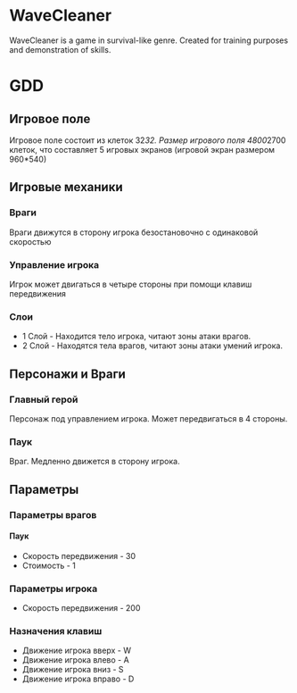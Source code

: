 # WaveCleaner
WaveCleaner is a game in survival-like genre. Created for training purposes and demonstration of skills.
# GDD
## Игровое поле
Игровое поле состоит из клеток 32*32. Размер игрового поля 4800*2700 клеток, что составляет 5 игровых экранов (игровой экран размером 960*540)
## Игровые механики
### Враги
Враги движутся в сторону игрока безостановочно с одинаковой скоростью
### Управление игрока
Игрок может двигаться в четыре стороны при помощи клавиш передвижения
### Слои
- 1 Слой - Находится тело игрока, читают зоны атаки врагов.
- 2 Слой - Находятся тела врагов, читают зоны атаки умений игрока.
## Персонажи и Враги
### Главный герой
Персонаж под управлением игрока. Может передвигаться в 4 стороны.
### Паук
Враг. Медленно движется в сторону игрока. 
## Параметры
### Параметры врагов
#### Паук
- Скорость передвижения - 30
- Стоимость - 1
### Параметры игрока
- Скорость передвижения - 200
### Назначения клавиш
- Движение игрока вверх - W 
- Движение игрока влево - A
- Движение игрока вниз - S
- Движение игрока вправо - D
